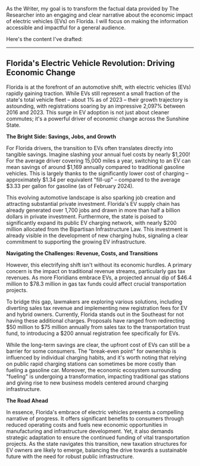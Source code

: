 As the Writer, my goal is to transform the factual data provided by The Researcher into an engaging and clear narrative about the economic impact of electric vehicles (EVs) on Florida. I will focus on making the information accessible and impactful for a general audience.

Here's the content I've drafted:

---

## Florida's Electric Vehicle Revolution: Driving Economic Change

Florida is at the forefront of an automotive shift, with electric vehicles (EVs) rapidly gaining traction. While EVs still represent a small fraction of the state's total vehicle fleet – about 1% as of 2023 – their growth trajectory is astounding, with registrations soaring by an impressive 2,097% between 2016 and 2023. This surge in EV adoption is not just about cleaner commutes; it's a powerful driver of economic change across the Sunshine State.

**The Bright Side: Savings, Jobs, and Growth**

For Florida drivers, the transition to EVs often translates directly into tangible savings. Imagine slashing your annual fuel costs by nearly $1,200! For the average driver covering 15,000 miles a year, switching to an EV can mean savings of around $1,169 annually compared to traditional gasoline vehicles. This is largely thanks to the significantly lower cost of charging – approximately $1.34 per equivalent "fill-up" – compared to the average $3.33 per gallon for gasoline (as of February 2024).

This evolving automotive landscape is also sparking job creation and attracting substantial private investment. Florida's EV supply chain has already generated over 1,700 jobs and drawn in more than half a billion dollars in private investment. Furthermore, the state is poised to significantly expand its public EV charging network, with nearly $200 million allocated from the Bipartisan Infrastructure Law. This investment is already visible in the development of new charging hubs, signaling a clear commitment to supporting the growing EV infrastructure.

**Navigating the Challenges: Revenue, Costs, and Transitions**

However, this electrifying shift isn't without its economic hurdles. A primary concern is the impact on traditional revenue streams, particularly gas tax revenues. As more Floridians embrace EVs, a projected annual dip of $46.4 million to $78.3 million in gas tax funds could affect crucial transportation projects.

To bridge this gap, lawmakers are exploring various solutions, including diverting sales tax revenue and implementing new registration fees for EV and hybrid owners. Currently, Florida stands out in the Southeast for not having these additional charges. Proposals have ranged from redirecting $50 million to $75 million annually from sales tax to the transportation trust fund, to introducing a $200 annual registration fee specifically for EVs.

While the long-term savings are clear, the upfront cost of EVs can still be a barrier for some consumers. The "break-even point" for ownership is influenced by individual charging habits, and it's worth noting that relying on public rapid charging stations can sometimes be more costly than fueling a gasoline car. Moreover, the economic ecosystem surrounding "fueling" is undergoing a transformation, impacting traditional gas stations and giving rise to new business models centered around charging infrastructure.

**The Road Ahead**

In essence, Florida's embrace of electric vehicles presents a compelling narrative of progress. It offers significant benefits to consumers through reduced operating costs and fuels new economic opportunities in manufacturing and infrastructure development. Yet, it also demands strategic adaptation to ensure the continued funding of vital transportation projects. As the state navigates this transition, new taxation structures for EV owners are likely to emerge, balancing the drive towards a sustainable future with the need for robust public infrastructure.
